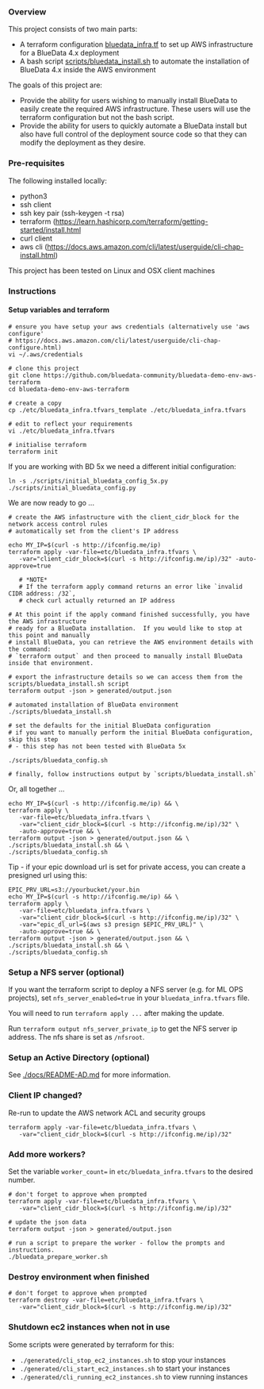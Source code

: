 ### Overview

This project consists of two main parts:

 - A terraform configuration [bluedata_infra.tf](./bluedata_infra.tf) to set up AWS infrastructure for a BlueData 4.x deployment
 - A bash script [scripts/bluedata_install.sh](./scripts/bluedata_install.sh) to automate the installation of BlueData 4.x inside the AWS environment

The goals of this project are:

 - Provide the ability for users wishing to manually install BlueData to easily create the required AWS infrastructure.  These users will use the terraform configuration but not the bash script.
 - Provide the ability for users to quickly automate a BlueData install but also have full control of the deployment source code so that they can modify the deployment as they desire.

### Pre-requisites

The following installed locally:

 - python3
 - ssh client
 - ssh key pair (ssh-keygen -t rsa)
 - terraform (https://learn.hashicorp.com/terraform/getting-started/install.html
 - curl client
 - aws cli (https://docs.aws.amazon.com/cli/latest/userguide/cli-chap-install.html)

This project has been tested on Linux and OSX client machines

### Instructions

#### Setup variables and terraform

```
# ensure you have setup your aws credentials (alternatively use 'aws configure' 
# https://docs.aws.amazon.com/cli/latest/userguide/cli-chap-configure.html)
vi ~/.aws/credentials

# clone this project
git clone https://github.com/bluedata-community/bluedata-demo-env-aws-terraform
cd bluedata-demo-env-aws-terraform

# create a copy 
cp ./etc/bluedata_infra.tfvars_template ./etc/bluedata_infra.tfvars

# edit to reflect your requirements
vi ./etc/bluedata_infra.tfvars 

# initialise terraform
terraform init
```

If you are working with BD 5x we need a different initial configuration:

```
ln -s ./scripts/initial_bluedata_config_5x.py ./scripts/initial_bluedata_config.py
```

We are now ready to go ...

```
# create the AWS infastructure with the client_cidr_block for the network access control rules 
# automatically set from the client's IP address

echo MY_IP=$(curl -s http://ifconfig.me/ip)
terraform apply -var-file=etc/bluedata_infra.tfvars \
   -var="client_cidr_block=$(curl -s http://ifconfig.me/ip)/32" -auto-approve=true

   # *NOTE*
   # If the terraform apply command returns an error like `invalid CIDR address: /32`, 
   # check curl actually returned an IP address

# At this point if the apply command finished successfully, you have the AWS infrastructure 
# ready for a BlueData installation.  If you would like to stop at this point and manually 
# install BlueData, you can retrieve the AWS environment details with the command: 
# `terraform output` and then proceed to manually install BlueData inside that environment.

# export the infrastructure details so we can access them from the scripts/bluedata_install.sh script
terraform output -json > generated/output.json

# automated installation of BlueData environment
./scripts/bluedata_install.sh

# set the defaults for the initial BlueData configuration 
# if you want to manually perform the initial BlueData configuration, skip this step
# - this step has not been tested with BlueData 5x

./scripts/bluedata_config.sh 

# finally, follow instructions output by `scripts/bluedata_install.sh`
```

Or, all together ...

```
echo MY_IP=$(curl -s http://ifconfig.me/ip) && \
terraform apply \
   -var-file=etc/bluedata_infra.tfvars \
   -var="client_cidr_block=$(curl -s http://ifconfig.me/ip)/32" \
   -auto-approve=true && \
terraform output -json > generated/output.json && \
./scripts/bluedata_install.sh && \
./scripts/bluedata_config.sh 
```

Tip - if your epic download url is set for private access, you can create a presigned url using this:

```
EPIC_PRV_URL=s3://yourbucket/your.bin
echo MY_IP=$(curl -s http://ifconfig.me/ip) && \
terraform apply \
   -var-file=etc/bluedata_infra.tfvars \
   -var="client_cidr_block=$(curl -s http://ifconfig.me/ip)/32" \
   -var="epic_dl_url=$(aws s3 presign $EPIC_PRV_URL)" \
   -auto-approve=true && \
terraform output -json > generated/output.json && \
./scripts/bluedata_install.sh && \
./scripts/bluedata_config.sh 
```

### Setup a NFS server (optional)

If you want the terraform script to deploy a NFS server (e.g. for ML OPS projects), set `nfs_server_enabled=true` in your `bluedata_infra.tfvars` file.

You will need to run `terraform apply ...` after making the update.  

Run `terraform output nfs_server_private_ip` to get the NFS server ip address.  The nfs share is set as `/nfsroot`.

### Setup an Active Directory (optional)

See [./docs/README-AD.md](./docs/README-AD.md) for more information.

### Client IP changed?

Re-run to update the AWS network ACL and security groups

```
terraform apply -var-file=etc/bluedata_infra.tfvars \
   -var="client_cidr_block=$(curl -s http://ifconfig.me/ip)/32" 
```

### Add more workers?

Set the variable `worker_count=` in `etc/bluedata_infra.tfvars` to the desired number.

```
# don't forget to approve when prompted
terraform apply -var-file=etc/bluedata_infra.tfvars \
   -var="client_cidr_block=$(curl -s http://ifconfig.me/ip)/32" 

# update the json data
terraform output -json > generated/output.json

# run a script to prepare the worker - follow the prompts and instructions.
./bluedata_prepare_worker.sh
```

### Destroy environment when finished

```
# don't forget to approve when prompted
terraform destroy -var-file=etc/bluedata_infra.tfvars \
   -var="client_cidr_block=$(curl -s http://ifconfig.me/ip)/32" 
```

### Shutdown ec2 instances when not in use

Some scripts were generated by terraform for this:

- `./generated/cli_stop_ec2_instances.sh` to stop your instances
- `./generated/cli_start_ec2_instances.sh` to start your instances
- `./generated/cli_running_ec2_instances.sh` to view running instances

